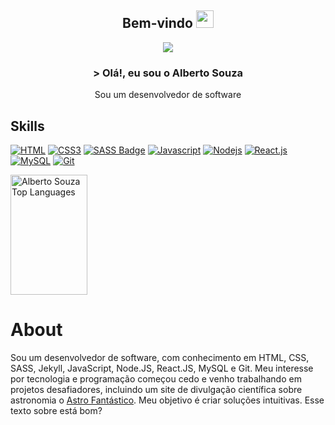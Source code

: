 <h2 align="center">
  Bem-vindo <a href="https://github.com/albertosouzasoares/#"><img src="https://media.giphy.com/media/hvRJCLFzcasrR4ia7z/giphy.gif" width="28"></a>
</h2>

<p align="center">
  <a href="https://github.com/albertosouzasoares/#"><img src="https://readme-typing-svg.herokuapp.com/?lines=Programador%20:)&center=true&width=380&height=45"></a>
</p>

<h3 align="center">&gt; Olá!, eu sou o Alberto Souza</h3>

<p align="center">Sou um desenvolvedor de software</p>

## Skills

[![HTML](https://img.shields.io/badge/HTML5-E34F26?style=for-the-badge&logo=html5&logoColor=white)](#)
[![CSS3](https://img.shields.io/badge/CSS3-1572B6?style=for-the-badge&logo=css3&logoColor=white)](#)
[![SASS Badge](https://img.shields.io/badge/Sass-CC6699?style=for-the-badge&logo=sass&logoColor=white)](#)
[![Javascript](https://img.shields.io/badge/Javascript-F0DB4F?style=for-the-badge&labelColor=black&logo=javascript&logoColor=F0DB4F)](#)
[![Nodejs](https://img.shields.io/badge/Nodejs-3C873A?style=for-the-badge&labelColor=black&logo=node.js&logoColor=3C873A)](#)
[![React.js](https://img.shields.io/badge/-React-61DBFB?style=for-the-badge&labelColor=black&logo=react&logoColor=61DBFB)](#)
[![MySQL](https://img.shields.io/badge/mysql-%2300f.svg?style=for-the-badge&logo=mysql&logoColor=white)](#)
[![Git](https://img.shields.io/badge/Git-F05032?style=for-the-badge&logo=git&logoColor=white)](#)

<div>
  <a href="https://github.com/albertosouzasoares/#">
  	<img alt="Alberto Souza Top Languages" src="https://denvercoder1-github-readme-stats.vercel.app/api/top-langs/?username=albertosouzasoares&langs_count=8&layout=compact&theme=react&border_color=7F3FBF&bg_color=0D1117&title_color=F85D7F&icon_color=F8D866" height="192px" width="49.5%"/>
  </a>
</div>


# About

Sou um desenvolvedor de software, com conhecimento em HTML, CSS, SASS, Jekyll, JavaScript, Node.JS, React.JS, MySQL e Git. Meu interesse por tecnologia e programação começou cedo e venho trabalhando em projetos desafiadores, incluindo um site de divulgação científica sobre astronomia o <a href="https://astrofantastico.com.br" target="_blank">Astro Fantástico</a>. Meu objetivo é criar soluções intuitivas. Esse texto sobre está bom?
